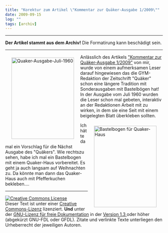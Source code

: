 ```yaml
---
title: "Korektur zum Artikel \"Kommentar zur Quäker-Ausgabe 1/2009\""
date: 2009-09-15
log: ""
tags: [archiv]
---
```

<hr><b>Der Artikel stammt aus dem Archiv!</b> Die Formatirung kann beschädigt sein.<hr>
<a href="http://www.the-independent-friend.de/?q=system/files/bastelbogen_Juli_1960.jpg">
<img src="http://www.the-independent-friend.de/?q=system/files/bastelbogen_Juli_1960.jpg" alt="Quaker-Ausgabe-Juli-1960" width="200" height="260"  align="left"  vspace="10" hspace="20" /></a>


Anlässlich des Artikels <a href="http://www.the-independent-friend.de/?q=node/436">"Kommentar zur Quäker-Ausgabe 1/2009"</a> von mir, wurde von einem aufmerksamen Leser darauf hingewiesen das die GYM-Redaktion der Zeitschrift "Quäker" schon eine längere Tradition mit Sonderausgaben mit Bastelbögen hat! In der Ausgabe vom Juli 1960 wurden die Leser schon mal gebeten, interaktiv an der Redaktionen Arbeit mit zu wirken, in dem sie eine Seit mit einem beigelegten Blatt überkleben sollten.
<!--break-->
<a href="http://www.the-independent-friend.de/?q=system/files/quaker-weihnachst-bastelbogen.jpg">
<img src="http://www.the-independent-friend.de/?q=system/files/quaker-weihnachst-bastelbogen.jpg" alt="Bastelbogen für Quaker-Haus" width="200" height="260"  align="right"  vspace="10" hspace="20" /></a>

Ich hätte da mal ein Vorschlag für die Nächst Ausgabe des "Quäkers". Wie rechtszu sehen, habe ich mal ein Bastelbogen mit einem Quaker-Haus vorbereitet. Es geht ja auch langsam auf Weihnachten zu. Da könnte man dann das Quaker-Haus auch mit Pfefferkuchen bekleben....



<hr>

<a rel="license" href="http://creativecommons.org/licenses/by-sa/3.0/de/"><img alt="Creative Commons License" style="border-width:0" src="http://i.creativecommons.org/l/by-sa/3.0/de/88x31.png" /></a><br />Dieser Text ist unter einer <a rel="license" href="http://creativecommons.org/licenses/by-sa/3.0/de/">Creative Commons-Lizenz</a> lizenziert. <b>Und</b> unter der <a href="http://de.wikipedia.org/wiki/GFDL">GNU-Lizenz für freie Dokumentation</a> in der <a href="http://www.gnu.org/licenses/fdl-1.3.html">Version 1.3 </a> oder höher (abgekürzt GNU-FDL oder GFDL). Zitate und verlinkte Texte unterliegen den Urheberrecht der jeweiligen Autoren.
